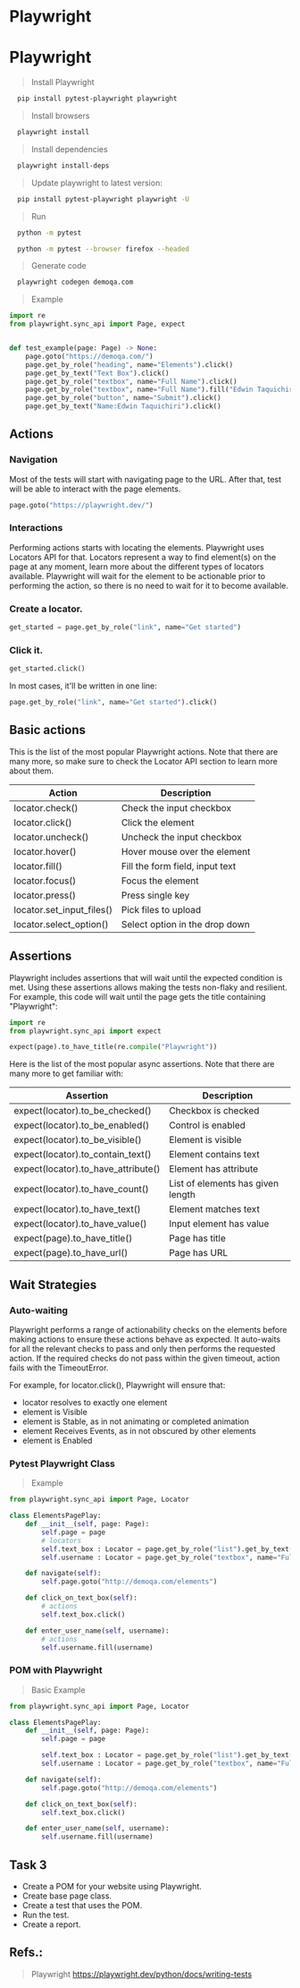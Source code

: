 # Playwright

# Playwright

> Install Playwright
```bash 
  pip install pytest-playwright playwright
```

> Install browsers
```bash
  playwright install
```

> Install dependencies
```bash
  playwright install-deps
``` 

> Update playwright to latest version:

```bash
  pip install pytest-playwright playwright -U

```

> Run 
```bash
  python -m pytest

```
```bash
  python -m pytest --browser firefox --headed

```


> Generate code
```bash
  playwright codegen demoqa.com
```

> Example

```python
import re
from playwright.sync_api import Page, expect


def test_example(page: Page) -> None:
    page.goto("https://demoqa.com/")
    page.get_by_role("heading", name="Elements").click()
    page.get_by_text("Text Box").click()
    page.get_by_role("textbox", name="Full Name").click()
    page.get_by_role("textbox", name="Full Name").fill("Edwin Taquichiri")
    page.get_by_role("button", name="Submit").click()
    page.get_by_text("Name:Edwin Taquichiri").click()

``` 

## Actions

### Navigation
Most of the tests will start with navigating page to the URL. After that, test will be able to interact with the page elements.

```python
page.goto("https://playwright.dev/")
```


### Interactions
Performing actions starts with locating the elements. Playwright uses Locators API for that. Locators represent a way to find element(s) on the page at any moment, learn more about the different types of locators available. Playwright will wait for the element to be actionable prior to performing the action, so there is no need to wait for it to become available.

### Create a locator.
```python
get_started = page.get_by_role("link", name="Get started")
```

### Click it.
```python
get_started.click()
```

In most cases, it'll be written in one line:

```python
page.get_by_role("link", name="Get started").click()
```


## Basic actions
This is the list of the most popular Playwright actions. Note that there are many more, so make sure to check the Locator API section to learn more about them.

| Action	| Description |
| --- | --- |
| locator.check() | Check the input checkbox |
| locator.click() | Click the element |
| locator.uncheck() | Uncheck the input checkbox |
| locator.hover() | Hover mouse over the element |
| locator.fill() | Fill the form field, input text |
| locator.focus() | Focus the element |
| locator.press() | Press single key |
| locator.set_input_files() | Pick files to upload |
| locator.select_option() | Select option in the drop down |


## Assertions

Playwright includes assertions that will wait until the expected condition is met. Using these assertions allows making the tests non-flaky and resilient. For example, this code will wait until the page gets the title containing "Playwright":

```python
import re
from playwright.sync_api import expect

expect(page).to_have_title(re.compile("Playwright"))
```

Here is the list of the most popular async assertions. Note that there are many more to get familiar with:

| Assertion	| Description |
| --- | --- |
| expect(locator).to_be_checked() | Checkbox is checked |
| expect(locator).to_be_enabled() | Control is enabled |
| expect(locator).to_be_visible() | Element is visible |
| expect(locator).to_contain_text() | Element contains text |
| expect(locator).to_have_attribute() | Element has attribute |
| expect(locator).to_have_count() | List of elements has given length |
| expect(locator).to_have_text() | Element matches text |
| expect(locator).to_have_value() | Input element has value |
| expect(page).to_have_title() | Page has title |
| expect(page).to_have_url() | Page has URL |

## Wait Strategies

### Auto-waiting

Playwright performs a range of actionability checks on the elements before making actions to ensure these actions behave as expected. It auto-waits for all the relevant checks to pass and only then performs the requested action. If the required checks do not pass within the given timeout, action fails with the TimeoutError.

For example, for locator.click(), Playwright will ensure that:

- locator resolves to exactly one element
- element is Visible
- element is Stable, as in not animating or completed animation
- element Receives Events, as in not obscured by other elements
- element is Enabled


### Pytest Playwright Class
> Example

```python
from playwright.sync_api import Page, Locator

class ElementsPagePlay:
    def __init__(self, page: Page):
        self.page = page
        # locators
        self.text_box : Locator = page.get_by_role("list").get_by_text("Text Box")
        self.username : Locator = page.get_by_role("textbox", name="Full Name")

    def navigate(self):
        self.page.goto("http://demoqa.com/elements")

    def click_on_text_box(self):
        # actions
        self.text_box.click()

    def enter_user_name(self, username):
        # actions
        self.username.fill(username)
```

### POM with Playwright

> Basic Example

```python
from playwright.sync_api import Page, Locator

class ElementsPagePlay:
    def __init__(self, page: Page):
        self.page = page

        self.text_box : Locator = page.get_by_role("list").get_by_text("Text Box")
        self.username : Locator = page.get_by_role("textbox", name="Full Name")

    def navigate(self):
        self.page.goto("http://demoqa.com/elements")

    def click_on_text_box(self):
        self.text_box.click()

    def enter_user_name(self, username):
        self.username.fill(username)
```


## Task 3

- Create a POM for your website using Playwright.
- Create base page class.
- Create a test that uses the POM.
- Run the test.
- Create a report.


## Refs.:

> Playwright https://playwright.dev/python/docs/writing-tests
> 